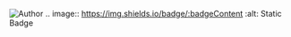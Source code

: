 ![Author](https://img.shields.io/badge/Author-你21800-orange)
.. image:: https://img.shields.io/badge/:badgeContent
   :alt: Static Badge